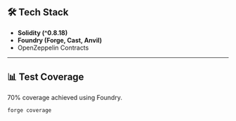 





## 🛠 Tech Stack
- **Solidity (^0.8.18)**
- **Foundry (Forge, Cast, Anvil)**
- OpenZeppelin Contracts

---

## 📊 Test Coverage
70% coverage achieved using Foundry.  
```bash
forge coverage


